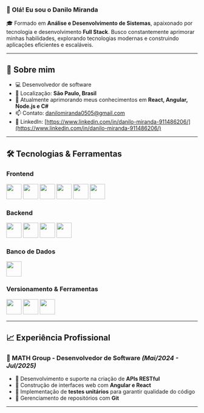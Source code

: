 ### 👋 Olá! Eu sou o **Danilo Miranda**

🎓 Formado em **Análise e Desenvolvimento de Sistemas**, apaixonado por tecnologia e desenvolvimento **Full Stack**. Busco constantemente aprimorar minhas habilidades, explorando tecnologias modernas e construindo aplicações eficientes e escaláveis.

---

## 🚀 Sobre mim

- 💻 Desenvolvedor de software 
- 📌 Localização: **São Paulo, Brasil** 
- 🌱 Atualmente aprimorando meus conhecimentos em **React, Angular, Node.js e C#**
- 📫 Contato: [danilomiranda0505@gmail.com](mailto:danilomiranda0505@gmail.com)
- 🔗 LinkedIn: [https://www.linkedin.com/in/danilo-miranda-911486206/](https://www.linkedin.com/in/danilo-miranda-911486206/)

---

## 🛠️ Tecnologias & Ferramentas

### **Frontend**
<p align="left">
  <img src="https://cdn.jsdelivr.net/gh/devicons/devicon@latest/icons/angular/angular-original.svg" width="40" height="40"/>
  <img src="https://cdn.jsdelivr.net/gh/devicons/devicon/icons/react/react-original.svg" width="40" height="40"/>
  <img src="https://cdn.jsdelivr.net/gh/devicons/devicon/icons/bootstrap/bootstrap-original.svg" width="40" height="40"/>
  <img src="https://cdn.jsdelivr.net/gh/devicons/devicon@latest/icons/typescript/typescript-original.svg" width="40" height="40"/>
  <img src="https://cdn.jsdelivr.net/gh/devicons/devicon/icons/html5/html5-original.svg" width="40" height="40"/>
  <img src="https://cdn.jsdelivr.net/gh/devicons/devicon/icons/css3/css3-original.svg" width="40" height="40"/>
</p>

### **Backend**
<p align="left">
  <img src="https://cdn.jsdelivr.net/gh/devicons/devicon@latest/icons/nodejs/nodejs-original-wordmark.svg" width="40" height="40"/>
  <img src="https://cdn.jsdelivr.net/gh/devicons/devicon/icons/csharp/csharp-original.svg" width="40" height="40"/>
  <img src="https://cdn.jsdelivr.net/gh/devicons/devicon@latest/icons/dotnetcore/dotnetcore-original.svg" width="40" height="40"/>
  <img src="https://cdn.jsdelivr.net/gh/devicons/devicon/icons/python/python-original.svg" width="40" height="40"/>
</p>

### **Banco de Dados**
<p align="left">
  <img src="https://cdn.jsdelivr.net/gh/devicons/devicon@latest/icons/mysql/mysql-original-wordmark.svg" width="40" height="40"/>
</p>

### **Versionamento & Ferramentas**
<p align="left">
  <img src="https://cdn.jsdelivr.net/gh/devicons/devicon/icons/git/git-original.svg" width="40" height="40"/>
  <img src="https://cdn.jsdelivr.net/gh/devicons/devicon/icons/github/github-original.svg" width="40" height="40"/>
  <img src="https://cdn.jsdelivr.net/gh/devicons/devicon/icons/azuredevops/azuredevops-original.svg" width="40" height="40"/>
</p>

---

## 📈 Experiência Profissional

### **💼 MATH Group** - Desenvolvedor de Software *(Mai/2024 - Jul/2025)*
- 🔹 Desenvolvimento e suporte na criação de **APIs RESTful**
- 🔹 Construção de interfaces web com **Angular e React**
- 🔹 Implementação de **testes unitários** para garantir qualidade do código
- 🔹 Gerenciamento de repositórios com **Git**

---

<!-- ## 📊 Estatísticas no GitHub
![Danilo's GitHub stats](https://github-readme-stats.vercel.app/api?username=danilomiranda&show_icons=true&theme=radical)
-->
